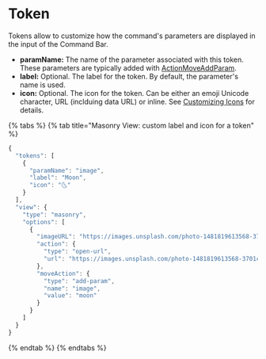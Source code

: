 # Token

Tokens allow to customize how the command's parameters are displayed in the input of the Command Bar.

* **paramName:** The name of the parameter associated with this token. These parameters are typically added with [ActionMoveAddParam](command-response-action.md#actionmoveaddparam).
* **label:** Optional. The label for the token. By default, the parameter's name is used.
* **icon:** Optional. The icon for the token. Can be either an emoji Unicode character, URL \(inclduing data URL\) or inline. See [Customizing Icons](command-response-view-list.md#customizing-icons) for details.

{% tabs %}
{% tab title="Masonry View: custom label and icon for a token" %}
```javascript
{
  "tokens": [
    {
      "paramName": "image",
      "label": "Moon",
      "icon": "🌜"
    }
  ],
  "view": {
    "type": "masonry",
    "options": [
      {
        "imageURL": "https://images.unsplash.com/photo-1481819613568-3701cbc70156",
        "action": {
          "type": "open-url",
          "url": "https://images.unsplash.com/photo-1481819613568-3701cbc70156"
        },
        "moveAction": {
          "type": "add-param",
          "name": "image",
          "value": "moon"
        }
      }
    ]
  }
}
```
{% endtab %}
{% endtabs %}

